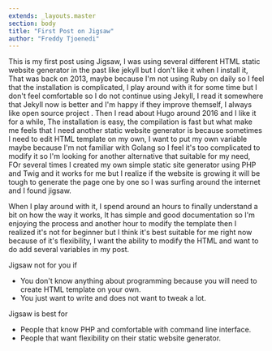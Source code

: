 ```yaml
---
extends: _layouts.master
section: body
title: "First Post on Jigsaw"
author: "Freddy Tjoenedi"
---
```


This is my first post using Jigsaw, I was using several different HTML static website generator in the past like jekyll but I don't like it when I install it, That was back on 2013, maybe because I'm not using Ruby on daily so I feel that the installation is complicated, I play around with it for some time but I don't feel comfortable so I do not continue using Jekyll, I read it somewhere that Jekyll now is better and I'm happy if they improve themself, I always like open source project . Then I read about Hugo around 2016 and I like it for a while, The installation is easy, the compilation is fast but what make me feels that I need another static website generator is because sometimes I need to edit HTML template on my own, I want to put my own variable maybe because I'm not familiar with Golang so I feel it's too complicated to modify it so I'm looking for another alternative that suitable for my need, FOr several times I created my own simple static site generator using PHP and Twig and it works for me but I realize if the website is growing it will be tough to generate the page one by one so I was surfing around the internet and I found jigsaw. 

When I play around with it, I spend around an hours to finally understand a bit on how the way it works, It has simple and good documentation so I'm enjoying the process and another hour to modify the template then I realized it's not for beginner but I think it's best suitable for me right now because of it's flexibility, I want the ability to modify the HTML and want to do add several variables in my post.


Jigsaw not for you if
 
* You don't know anything about programming because you will need to create HTML template on your own.
* You just want to write and does not want to tweak a lot.


Jigsaw is best for

* People that know PHP and comfortable with command line interface.
* People that want flexibility on their static website generator. 

